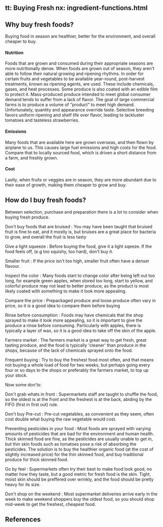 tt: Buying Fresh
nx: ingredient-functions.html
---

## Why buy fresh foods?

Buying food in season are healthier, better for the environment, and overall cheaper to buy.

#### Nutrition
Foods that are grown and consumed during their appropriate seasons are more nutritionally dense. When foods are grown out of season, they aren't able to follow their natural growing and ripening rhythms.
In order for certain fruits and vegetables to be available year-round, post-harvest treatments, known as ripening agents, are used. These include chemicals, gases, and heat processes. Some produce is also coated with an edible film to protect it.
Mass-produced produce intended to meet global consumer demand tends to suffer from a lack of flavor. The goal of large commercial farms is to produce a volume of "product" to meet high demand. Unfortunately, quantity and appearance override taste. Selective breeding favors uniform ripening and shelf life over flavor, leading to lackluster tomatoes and tasteless strawberries.

#### Emissions
Many foods that are available here are grown overseas, and then flown by airplane to us. This causes large fuel emissions and high costs for the food. Compare that to locally sourced food, which is driven a short distance from a farm, and freshly grown.

#### Cost
Lastly, when fruits or veggies are in season, they are more abundant due to their ease of growth, making them cheaper to grow and buy.


## How do I buy fresh foods?

Between selection, purchase and preparation there is a lot to consider when buying fresh produce.

Don't buy foods that are bruised
: You may have been taught that bruised fruit is fine to eat, and it mostly is, but bruises are a great place for bacteria to grow, and overall the fruit is less tasty

Give a light squeeze
: Before buying the food, give it a light sqeeze. If the food feels off, (e.g too squishy, too hard), don't buy it.

Smaller fruit
: If the price isn't too high, smaller fruit often have a denser flavour.

Inspect the color
: Many foods start to change color after being left out too long, for example green apples, when stored too long, start to yellow, and colorful produce may not lead to better produce, as the product is most likely coated with something to make it look more appealing.

Compare the price
: Prepackaged produce and loose produce often vary in price, so it is a good idea to compare them before buying

Rinse before consumption
: Foods may have chemicals that the shop sprayed to make it look more appealing, so it is important to give the produce a rinse before consuming. Particularly with apples, there is typically a layer of wax, so it is a good idea to take off the skin of the apple.


Farmers market
: The farmers market is a great way to get fresh, great tasting produce, and the food is typically 'cleaner' than produce in the shops, because of the lack of chemicals sprayed onto the food.

Frequent buying
: Try to buy the freshest food most often, and that means not buying a whole load of food for two weeks, but perhaps going every four or so days to the shops or preferably the farmers market, to top up your stock.

Now some don'ts:

Don't grab whats in front
: Supermarkets staff are taught to shuffle the food, so the oldest is at the front and the freshest is at the back, abiding by the FIFO (first in first out) rule.

Don't buy Pre-cut
: Pre-cut vegetables, as convenient as they seem, often cost double what buying the raw vegetable would cost.

Preventing pesticides in your food
: Most foods are sprayed with varying amounts of pesticides that are bad for the environment and human health. Thick skinned food are fine, as the pesticides are usually unable to get in, but thin skin foods such as tomatoes pose a risk of absorbing the pesticides. The solution is to buy the healthier organic food (at the cost of slightly increased price) for the thin skinned food, and buy traditional produce for thick skinned food.

Go by feel
: Supermarkets often try their best to make food look good, no matter how they taste, but a good metric for fresh food is the skin. Tight, moist skin should be preffered over wrinkly, and the food should be pretty heavy for its size.

Don't shop on the weekend
: Most supermarket deliveries arrive early in the week to make weekend shoppers buy the oldest food, so you should shop mid-week to get the freshest, cheapest food.


## References
